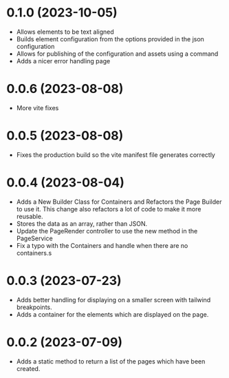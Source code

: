 # 0.1.0 (2023-10-05)

- Allows elements to be text aligned
- Builds element configuration from the options provided in the json configuration
- Allows for publishing of the configuration and assets using a command
- Adds a nicer error handling page

# 0.0.6 (2023-08-08)

- More vite fixes

# 0.0.5 (2023-08-08)

- Fixes the production build so the vite manifest file generates correctly

# 0.0.4 (2023-08-04)

- Adds a New Builder Class for Containers and Refactors the Page Builder to use it. This change also refactors a lot of code to make it more reusable.
- Stores the data as an array, rather than JSON.
- Update the PageRender controller to use the new method in the PageService
- Fix a typo with the Containers and handle when there are no containers.s

# 0.0.3 (2023-07-23)

- Adds better handling for displaying on a smaller screen with tailwind breakpoints.
- Adds a container for the elements which are displayed on the page.

# 0.0.2 (2023-07-09)

- Adds a static method to return a list of the pages which have been created.
